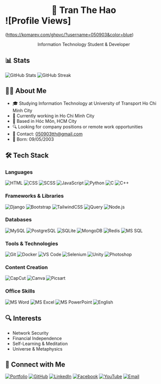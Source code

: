 # <div align="center">👋 Tran The Hao</div>![Profile Views]
(https://komarev.com/ghpvc/?username=050903&color=blue)

<div align="center">Information Technology Student & Developer</div>


## 📊 Stats
![GitHub Stats](https://github-readme-stats.vercel.app/api?username=050903&show_icons=true&theme=radical)
![GitHub Streak](https://github-readme-streak-stats.herokuapp.com/?user=050903&theme=radical)

## 🧑‍💻 About Me
- 🎓 Studying Information Technology at University of Transport Ho Chi Minh City
- 💼 Currently working in Ho Chi Minh City
- 📍 Based in Hóc Môn, HCM City
- 🔍 Looking for company positions or remote work opportunities
- 📧 Contact: [050903tth@gmail.com](mailto:050903tth@gmail.com)
- 🎂 Born: 09/05/2003

## 🛠️ Tech Stack
### Languages
![HTML](https://img.shields.io/badge/HTML-Expert-orange?logo=html5)
![CSS](https://img.shields.io/badge/CSS-Intermediate-blue?logo=css3)
![SCSS](https://img.shields.io/badge/SCSS-Intermediate-pink?logo=sass)
![JavaScript](https://img.shields.io/badge/JavaScript-Basic-yellow?logo=javascript)
![Python](https://img.shields.io/badge/Python-Basic-blue?logo=python)
![C](https://img.shields.io/badge/C-Basic-blue?logo=c)
![C++](https://img.shields.io/badge/C++-Basic-blue?logo=cplusplus)

### Frameworks & Libraries
![Django](https://img.shields.io/badge/Django-Framework-green?logo=django)
![Bootstrap](https://img.shields.io/badge/Bootstrap-UI-purple?logo=bootstrap)
![TailwindCSS](https://img.shields.io/badge/TailwindCSS-UI-0ea5e9?logo=tailwindcss)
![jQuery](https://img.shields.io/badge/jQuery-Library-blue?logo=jquery)
![Node.js](https://img.shields.io/badge/Node.js-Runtime-green?logo=node.js)

### Databases
![MySQL](https://img.shields.io/badge/MySQL-Database-blue?logo=mysql)
![PostgreSQL](https://img.shields.io/badge/PostgreSQL-Database-blue?logo=postgresql)
![SQLite](https://img.shields.io/badge/SQLite-Database-blue?logo=sqlite)
![MongoDB](https://img.shields.io/badge/MongoDB-Database-green?logo=mongodb)
![Redis](https://img.shields.io/badge/Redis-Database-red?logo=redis)
![MS SQL](https://img.shields.io/badge/MSSQL-Database-blue?logo=microsoftsqlserver)

### Tools & Technologies
![Git](https://img.shields.io/badge/Git-Version_Control-red?logo=git)
![Docker](https://img.shields.io/badge/Docker-Container-blue?logo=docker)
![VS Code](https://img.shields.io/badge/VS_Code-Editor-blue?logo=visualstudiocode)
![Selenium](https://img.shields.io/badge/Selenium-Testing-green?logo=selenium)
![Unity](https://img.shields.io/badge/Unity-Game_Dev-black?logo=unity)
![Photoshop](https://img.shields.io/badge/Photoshop-Design-blue?logo=adobephotoshop)

### Content Creation
![CapCut](https://img.shields.io/badge/CapCut-Editing-lightgrey?logo=capcut)
![Canva](https://img.shields.io/badge/Canva-Design-blue?logo=canva)
![Picsart](https://img.shields.io/badge/Picsart-Creative-magenta?logo=picsart)

### Office Skills
![MS Word](https://img.shields.io/badge/Word-Office-blue?logo=microsoftword)
![MS Excel](https://img.shields.io/badge/Excel-Office-green?logo=microsoftexcel)
![MS PowerPoint](https://img.shields.io/badge/PowerPoint-Office-red?logo=microsoftpowerpoint)
![English](https://img.shields.io/badge/English-Intermediate-yellow?logo=polywork)

## 🔍 Interests
- Network Security
- Financial Independence
- Self-Learning & Meditation
- Universe & Metaphysics


## 🔗 Connect with Me
[![Portfolio](https://img.shields.io/badge/Portfolio-Visit_Site-blue?style=for-the-badge&logo=googlechrome)](https://sites.google.com/view/tranthehaoportfolio)
[![GitHub](https://img.shields.io/badge/GitHub-050903-black?style=for-the-badge&logo=github)](https://github.com/050903)
[![LinkedIn](https://img.shields.io/badge/LinkedIn-Trần_Thế_Hảo-blue?style=for-the-badge&logo=linkedin)](https://linkedin.com/in/hảo-trần-thế-507026290)
[![Facebook](https://img.shields.io/badge/Facebook-Trần_Thế_Hảo-blue?style=for-the-badge&logo=facebook)](https://fb.com/trần%20thế%20hảo)
[![YouTube](https://img.shields.io/badge/YouTube-Hảo_Trần_Thế-red?style=for-the-badge&logo=youtube)](https://www.youtube.com/c/hảo%20trần%20thế)
[![Email](https://img.shields.io/badge/Email-Contact_Me-blue?style=for-the-badge&logo=gmail)](mailto:050903tth@gmail.com)
